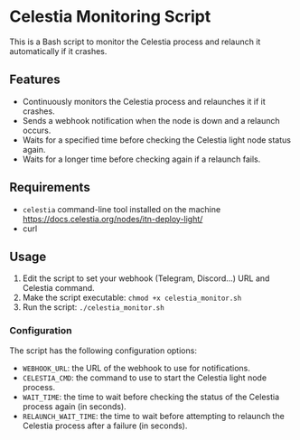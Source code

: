 # Celestia Monitoring Script

This is a Bash script to monitor the Celestia process and relaunch it automatically if it crashes.

## Features
- Continuously monitors the Celestia process and relaunches it if it crashes.
- Sends a webhook notification when the node is down and a relaunch occurs.
- Waits for a specified time before checking the Celestia light node status again.
- Waits for a longer time before checking again if a relaunch fails.


## Requirements

- `celestia` command-line tool installed on the machine https://docs.celestia.org/nodes/itn-deploy-light/
- curl

## Usage

1. Edit the script to set your webhook (Telegram, Discord...) URL and Celestia command.
2. Make the script executable: `chmod +x celestia_monitor.sh`
3. Run the script: `./celestia_monitor.sh`

### Configuration

The script has the following configuration options:

- `WEBHOOK_URL`: the URL of the webhook to use for notifications.
- `CELESTIA_CMD`: the command to use to start the Celestia light node process.
- `WAIT_TIME`: the time to wait before checking the status of the Celestia process again (in seconds).
- `RELAUNCH_WAIT_TIME`: the time to wait before attempting to relaunch the Celestia process after a failure (in seconds).
